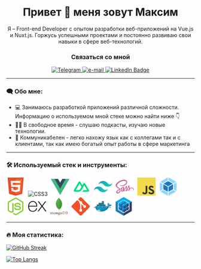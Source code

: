 <h1 align="center">Привет &#128075; меня зовут Максим</h1>

<p align="center">Я – Front-end Developer с опытом разработки веб-приложений на Vue.js и Nuxt.js. Горжусь успешными проектами и постоянно развиваю свои навыки в сфере веб-технологий.</p>

<div id="badges-connection" align="center">
  <h3 id="header-connection" >Связаться со мной</h3>
  <a taget="_blank" href="https://t.me/smileydude">
    <img src="https://img.shields.io/badge/Telegram-blue?style=for-the-badge&logo=telegram&logoColor=white" alt="Telegram"/>
  </a>
  <a href="mailto:smiley.dude@yandex.ru">
    <img src="https://img.shields.io/badge/email-orange?style=for-the-badge&logo=mail.ru&logoColor=white" alt="e-mail"/>
  </a>
  <a href="https://www.linkedin.com/in/smileydude/">
    <img src="https://img.shields.io/badge/LinkedIn-blue?style=for-the-badge&logo=linkedin&logoColor=white" alt="LinkedIn Badge"/>
  </a>
</div>

---

### :left_speech_bubble: Обо мне:

- 💻 Занимаюсь разработкой приложений различной сложности. Информацию о используемом мной стеке можно найти ниже :point_down:
- :climbing_man: В свободное время - слушаю подкасты, изучаю новые технологии.
- :speech_balloon: Коммуникабелен - легко нахожу язык как с коллегами так и с клиентами, так как имею богатый опыт работы в сфере маркетинга

---

### :hammer_and_wrench: Используемый стек и инструменты:

<div id="stack">
  <img id="stack-img" src="./images/html5-original.svg" title="HTML5" alt="HTML5" width="50px" height="50px">&nbsp
  <img id="stack-img" src="./image/scss3-original.svg" title="CSS3" alt="CSS3" width="50px" height="50px">&nbsp
  <img id="stack-img" src="./images/vuejs-original.svg" title="Vue.js" alt="Vue.js" width="50px" height="50px">&nbsp
  <img id="stack-img" src="./images/nuxt-original.svg" title="Nuxt.js" alt="Nuxt.js" width="50px" height="50px">&nbsp
  <img id="stack-img" src="./images/tailwind-original.svg" title="Tailwind CSS" alt="Tailwind CSS" width="50px" height="50px">&nbsp
  <img id="stack-img" src="./images/sass-original.svg" title="Sass\Scss" alt="Sass\Scss" width="50px" height="50px">&nbsp
  <img id="stack-img" src="./images/javascript-original.svg" title="JavaScript" alt="JavaScript" width="50px" height="50px">&nbsp
  <img id="stack-img" src="./images/webpack-original.svg" title="Webpack" alt="Webpack" width="50px" height="50px">&nbsp
  <img id="stack-img" src="./images/nodejs-original.svg" title="Node.js" alt="Node.js" width="50px" height="50px">&nbsp
  <img id="stack-img" src="./images/express-original.svg" title="Express" alt="Express" width="50px" height="50px">&nbsp
  <img id="stack-img" src="./images/mongodb-original-wordmark.svg" title="MongoDB" alt="MongoDB" width="50px" height="50px">&nbsp
  <img id="stack-img" src="./images/git-original.svg" title="Git" alt="Git" width="50px" height="50px">&nbsp
  <img id="stack-img" src="./images/docker-original.svg" title="Docker" alt="Docker" width="50px" height="50px">&nbsp
  <img id="stack-img" src="./images/sequelize-original.svg" title="Sequelize" alt="Sequelize" width="50px" height="50px">&nbsp
</div>

---

### :fire: Моя статистика:

[![GitHub Streak](https://streak-stats.demolab.com?user=Maksim-Orzhekhovskiy&theme=tokyonight&locale=ru&fire=EB5454)](https://git.io/streak-stats)

[![Top Langs](https://github-readme-stats.vercel.app/api/top-langs/?username=Maksim-Orzhekhovskiy&layout=compact&theme=tokyonight)](https://github.com/anuraghazra/github-readme-stats)
